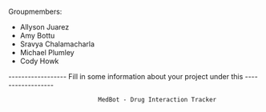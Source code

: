 Groupmembers:
- Allyson Juarez
- Amy Bottu
- Sravya Chalamacharla
- Michael Plumley
- Cody Howk

------------------ Fill in some information about your project under this ------------------

                             MedBot - Drug Interaction Tracker
                             
